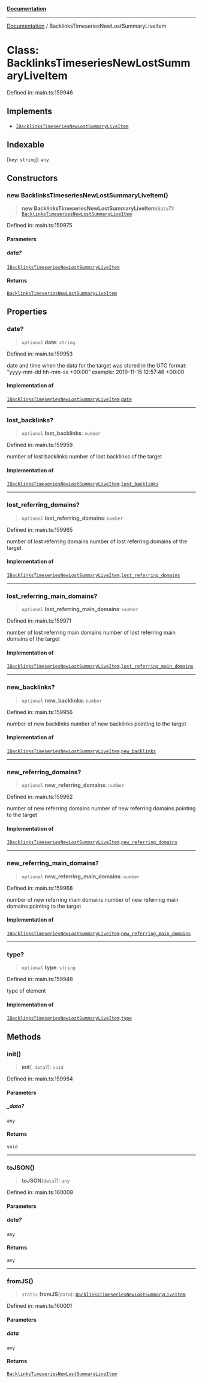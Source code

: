[**Documentation**](../README.md)

***

[Documentation](../README.md) / BacklinksTimeseriesNewLostSummaryLiveItem

# Class: BacklinksTimeseriesNewLostSummaryLiveItem

Defined in: main.ts:159946

## Implements

- [`IBacklinksTimeseriesNewLostSummaryLiveItem`](../interfaces/IBacklinksTimeseriesNewLostSummaryLiveItem.md)

## Indexable

\[`key`: `string`\]: `any`

## Constructors

### new BacklinksTimeseriesNewLostSummaryLiveItem()

> **new BacklinksTimeseriesNewLostSummaryLiveItem**(`data`?): [`BacklinksTimeseriesNewLostSummaryLiveItem`](BacklinksTimeseriesNewLostSummaryLiveItem.md)

Defined in: main.ts:159975

#### Parameters

##### data?

[`IBacklinksTimeseriesNewLostSummaryLiveItem`](../interfaces/IBacklinksTimeseriesNewLostSummaryLiveItem.md)

#### Returns

[`BacklinksTimeseriesNewLostSummaryLiveItem`](BacklinksTimeseriesNewLostSummaryLiveItem.md)

## Properties

### date?

> `optional` **date**: `string`

Defined in: main.ts:159953

date and time when the data for the target was stored
in the UTC format: “yyyy-mm-dd hh-mm-ss +00:00”
example:
2019-11-15 12:57:46 +00:00

#### Implementation of

[`IBacklinksTimeseriesNewLostSummaryLiveItem`](../interfaces/IBacklinksTimeseriesNewLostSummaryLiveItem.md).[`date`](../interfaces/IBacklinksTimeseriesNewLostSummaryLiveItem.md#date)

***

### lost\_backlinks?

> `optional` **lost\_backlinks**: `number`

Defined in: main.ts:159959

number of lost backlinks
number of lost backlinks of the target

#### Implementation of

[`IBacklinksTimeseriesNewLostSummaryLiveItem`](../interfaces/IBacklinksTimeseriesNewLostSummaryLiveItem.md).[`lost_backlinks`](../interfaces/IBacklinksTimeseriesNewLostSummaryLiveItem.md#lost_backlinks)

***

### lost\_referring\_domains?

> `optional` **lost\_referring\_domains**: `number`

Defined in: main.ts:159965

number of lost referring domains
number of lost referring domains of the target

#### Implementation of

[`IBacklinksTimeseriesNewLostSummaryLiveItem`](../interfaces/IBacklinksTimeseriesNewLostSummaryLiveItem.md).[`lost_referring_domains`](../interfaces/IBacklinksTimeseriesNewLostSummaryLiveItem.md#lost_referring_domains)

***

### lost\_referring\_main\_domains?

> `optional` **lost\_referring\_main\_domains**: `number`

Defined in: main.ts:159971

number of lost referring main domains
number of lost referring main domains of the target

#### Implementation of

[`IBacklinksTimeseriesNewLostSummaryLiveItem`](../interfaces/IBacklinksTimeseriesNewLostSummaryLiveItem.md).[`lost_referring_main_domains`](../interfaces/IBacklinksTimeseriesNewLostSummaryLiveItem.md#lost_referring_main_domains)

***

### new\_backlinks?

> `optional` **new\_backlinks**: `number`

Defined in: main.ts:159956

number of new backlinks
number of new backlinks pointing to the target

#### Implementation of

[`IBacklinksTimeseriesNewLostSummaryLiveItem`](../interfaces/IBacklinksTimeseriesNewLostSummaryLiveItem.md).[`new_backlinks`](../interfaces/IBacklinksTimeseriesNewLostSummaryLiveItem.md#new_backlinks)

***

### new\_referring\_domains?

> `optional` **new\_referring\_domains**: `number`

Defined in: main.ts:159962

number of new referring domains
number of new referring domains pointing to the target

#### Implementation of

[`IBacklinksTimeseriesNewLostSummaryLiveItem`](../interfaces/IBacklinksTimeseriesNewLostSummaryLiveItem.md).[`new_referring_domains`](../interfaces/IBacklinksTimeseriesNewLostSummaryLiveItem.md#new_referring_domains)

***

### new\_referring\_main\_domains?

> `optional` **new\_referring\_main\_domains**: `number`

Defined in: main.ts:159968

number of new referring main domains
number of new referring main domains pointing to the target

#### Implementation of

[`IBacklinksTimeseriesNewLostSummaryLiveItem`](../interfaces/IBacklinksTimeseriesNewLostSummaryLiveItem.md).[`new_referring_main_domains`](../interfaces/IBacklinksTimeseriesNewLostSummaryLiveItem.md#new_referring_main_domains)

***

### type?

> `optional` **type**: `string`

Defined in: main.ts:159948

type of element

#### Implementation of

[`IBacklinksTimeseriesNewLostSummaryLiveItem`](../interfaces/IBacklinksTimeseriesNewLostSummaryLiveItem.md).[`type`](../interfaces/IBacklinksTimeseriesNewLostSummaryLiveItem.md#type)

## Methods

### init()

> **init**(`_data`?): `void`

Defined in: main.ts:159984

#### Parameters

##### \_data?

`any`

#### Returns

`void`

***

### toJSON()

> **toJSON**(`data`?): `any`

Defined in: main.ts:160008

#### Parameters

##### data?

`any`

#### Returns

`any`

***

### fromJS()

> `static` **fromJS**(`data`): [`BacklinksTimeseriesNewLostSummaryLiveItem`](BacklinksTimeseriesNewLostSummaryLiveItem.md)

Defined in: main.ts:160001

#### Parameters

##### data

`any`

#### Returns

[`BacklinksTimeseriesNewLostSummaryLiveItem`](BacklinksTimeseriesNewLostSummaryLiveItem.md)
